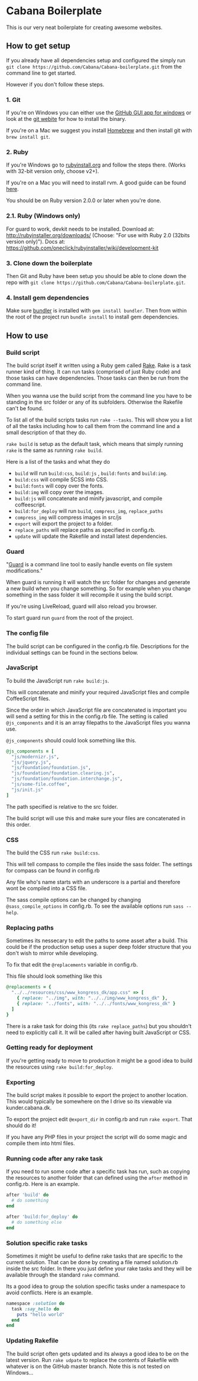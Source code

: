 # Cabana Boilerplate

This is our very neat boilerplate for creating awesome websites.

## How to get setup
If you already have all dependencies setup and configured the simply run `git clone https://github.com/Cabana/Cabana-boilerplate.git` from the command line to get started.

However if you don't follow these steps.

### 1. Git
If you're on Windows you can either use the [GitHub GUI app for windows](http://git-scm.com/downloads/guis) or look at the [git webite](http://git-scm.com/) for how to install the binary.

If you're on a Mac we suggest you install [Homebrew](http://mxcl.github.io/homebrew/) and then install git with `brew install git`.

### 2. Ruby
If you're Windows go to [rubyinstall.org](http://rubyinstaller.org/) and follow the steps there. (Works with 32-bit version only, choose v2+).

If you're on a Mac you will need to install rvm. A good guide can be found [here](http://www.moncefbelyamani.com/how-to-install-xcode-homebrew-git-rvm-ruby-on-mac/).

You should be on Ruby version 2.0.0 or later when you're done.

### 2.1. Ruby (Windows only)
For guard to work, devkit needs to be installed. Download at: http://rubyinstaller.org/downloads/ (Choose: "For use with Ruby 2.0 (32bits version only)"). Docs at: https://github.com/oneclick/rubyinstaller/wiki/development-kit

### 3. Clone down the boilerplate
Then Git and Ruby have been setup you should be able to clone down the repo with `git clone https://github.com/Cabana/Cabana-boilerplate.git`.

### 4. Install gem dependencies
Make sure [bundler](http://gembundler.com/) is installed with `gem install bundler`. Then from within the root of the project run `bundle install` to install gem dependencies.

## How to use
### Build script
The build script itself it written using a Ruby gem called [Rake](http://rake.rubyforge.org/). Rake is a task runner kind of thing. It can run tasks (comprised of just Ruby code) and those tasks can have dependencies. Those tasks can then be run from the command line.

When you wanna use the build script from the command line you have to be standing in the src folder or any of its subfolders. Otherwise the Rakefile can't be found.

To list all of the build scripts tasks run `rake --tasks`. This will show you a list of all the tasks including how to call them from the command line and a small description of that they do.

`rake build` is setup as the default task, which means that simply running `rake` is the same as running `rake build`.

Here is a list of the tasks and what they do

- `build` will run `build:css`, `build:js` , `build:fonts` and `build:img`.
- `build:css` will compile SCSS into CSS.
- `build:fonts` will copy over the fonts.
- `build:img` will copy over the images.
- `build:js` will concatenate and minify javascript, and compile coffeescript.
- `build:for_deploy` will run `build`, `compress_img`, `replace_paths`
- `compress_img` will compress images in src/js
- `export` will export the project to a folder.
- `replace_paths` will replace paths as specified in config.rb.
- `update` will update the Rakefile and install latest dependencies.

### Guard
"[Guard](https://github.com/guard/guard) is a command line tool to easily handle events on file system modifications."

When guard is running it will watch the src folder for changes and generate a new build when you change something. So for example when you change something in the sass folder it will recompile it using the build script.

If you're using LiveReload, guard will also reload you browser.

To start guard run `guard` from the root of the project.

### The config file
The build script can be configured in the config.rb file. Descriptions for the individual settings can be found in the sections below.

### JavaScript
To build the JavaScript run `rake build:js`.

This will concatenate and minify your required JavaScript files and compile CoffeeScript files.

Since the order in which JavaScript file are concatenated is important you will send a setting for this in the config.rb file. The setting is called `@js_components` and it is an array filepaths to the JavaScript files you wanna use.

`@js_components` should could look something like this.

```ruby
@js_components = [
  "js/modernizr.js",
  "js/jquery.js",
  "js/foundation/foundation.js",
  "js/foundation/foundation.clearing.js",
  "js/foundation/foundation.interchange.js",
  "js/some-file.coffee",
  "js/init.js"
]
```

The path specified is relative to the src folder.

The build script will use this and make sure your files are concatenated in this order.

### CSS
The build the CSS run `rake build:css`.

This will tell compass to compile the files inside the sass folder. The settings for compass can be found in config.rb

Any file who's name starts with an underscore is a partial and therefore wont be compiled into a CSS file.

The sass compile options can be changed by changing `@sass_compile_options` in config.rb. To see the available options run `sass --help`.

### Replacing paths
Sometimes its nessecary to edit the paths to some asset after a build. This could be if the production setup uses a super deep folder structure that you don't wish to mirror while developing.

To fix that edit the `@replacements` variable in config.rb.

This file should look something like this

```ruby
@replacements = {
  "../../resources/css/www_kongress_dk/app.css" => [
    { replace: "../img", with: "../../img/www_kongress_dk" },
    { replace: "../fonts", with: "../../fonts/www_kongress_dk" }
  ]
}
```

There is a rake task for doing this (its `rake replace_paths`) but you shouldn't need to explicitly call it. It will be called after having built JavaScript or CSS.

### Getting ready for deployment
If you're getting ready to move to production it might be a good idea to build the resources using `rake build:for_deploy`.

### Exporting
The build script makes it possible to export the project to another location. This would typically be somewhere on the I drive so its viewable via kunder.cabana.dk.

To export the project edit `@export_dir` in config.rb and run `rake export`. That should do it!

If you have any PHP files in your project the script will do some magic and compile them into html files.

### Running code after any rake task
If you need to run some code after a specific task has run, such as copying the resources to another folder that can defined using the `after` method in config.rb. Here is an example.

```ruby
after 'build' do
  # do something
end

after 'build:for_deploy' do
  # do something else
end
```

### Solution specific rake tasks
Sometimes it might be useful to define rake tasks that are specific to the current solution. That can be done by creating a file named solution.rb inside the src folder. In there you just define your rake tasks and they will be available through the standard `rake` command.

Its a good idea to group the solution specific tasks under a namespace to avoid conflicts. Here is an example.

```ruby
namespace :solution do
  task :say_hello do
    puts "hello world"
  end
end
```

### Updating Rakefile
The build script often gets updated and its always a good idea to be on the latest version. Run `rake udpate` to replace the contents of Rakefile with whatever is on the GitHub master branch. Note this is not tested on Windows...
